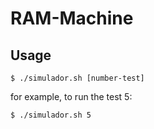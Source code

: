 # RAM-Machine

## Usage

    $ ./simulador.sh [number-test]

for example, to run the test 5:
    
    $ ./simulador.sh 5